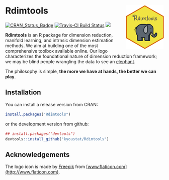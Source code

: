 
<!-- README.md is generated from README.Rmd. Please edit that file -->
Rdimtools <a href='https://kyoustat.com/Rdimtools'><img src='man/figures/logo.png' align="right" height="139" /></a>
====================================================================================================================

<!-- badges: start -->
[![CRAN\_Status\_Badge](http://www.r-pkg.org/badges/version/Rdimtools?color=green)](https://cran.r-project.org/package=Rdimtools) [![Travis-CI Build Status](https://travis-ci.org/kyoustat/Rdimtools.svg?branch=master)](https://travis-ci.org/kyoustat/Rdimtools) [![](https://cranlogs.r-pkg.org/badges/Rdimtools)](https://cran.r-project.org/package=Rdimtools) <!-- badges: end -->

**Rdimtools** is an R package for dimension reduction, manifold learning, and intrnsic dimension estimation methods. We aim at building one of the most comprehensive toolbox available online. Our logo characterizes the foundational nature of dimension reduction framework; we may be blind people wrangling the data to see an [elephant](https://en.wikipedia.org/wiki/Blind_men_and_an_elephant).

The philosophy is simple, **the more we have at hands, the better we can play**.

Installation
------------

You can install a release version from CRAN:

``` r
install.packages("Rdimtools")
```

or the development version from github:

``` r
## install.packages("devtools")
devtools::install_github("kyoustat/Rdimtools")
```

Acknowledgements
----------------

The logo icon is made by [Freepik](http://www.flaticon.com/authors/freepik) from [www.flaticon.com](http://www.flaticon.com).

